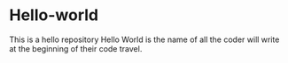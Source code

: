 # Hello-world
This is a hello repository
Hello World is the name of all the coder will write at the beginning of their code travel.
